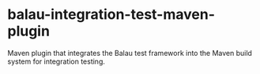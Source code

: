 # balau-integration-test-maven-plugin
Maven plugin that integrates the Balau test framework into the Maven build system for integration testing.
